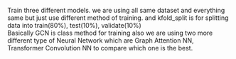Train three different models. we are using all same dataset and everything same but just use different method of training. and kfold_split is for splitting data into train(80%), test(10%), validate(10%)  
Basically GCN is class method for training also we are using two more different type of Neural Network which are Graph Attention NN, Transformer Convolution NN to compare which one is the best.

